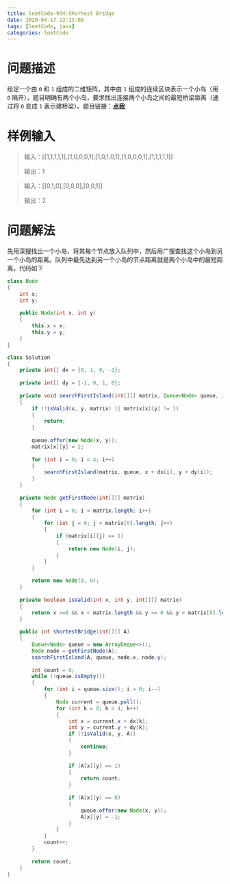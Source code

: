 ```yaml
---
title: leetCode-934:Shortest Bridge
date: 2020-04-17 22:13:08
tags: [leetCode, java]
categories: leetCode
---
```


# 问题描述

给定一个由 `0` 和 `1`  组成的二维矩阵，其中由 `1` 组成的连续区块表示一个小岛（用 `0` 隔开），题目明确有两个小岛，要求找出连接两个小岛之间的最短桥梁距离（通过将 `0` 变成 `1` 表示建桥梁）。题目链接：**[点我]( https://leetcode.com/problems/shortest-bridge/)**

<!-- more -->

# 样例输入

> 输入：[[1,1,1,1,1],[1,0,0,0,1],[1,0,1,0,1],[1,0,0,0,1],[1,1,1,1,1]]
>
> 输出：1

> 输入：[[0,1,0],[0,0,0],[0,0,1]]
>
> 输出：2

# 问题解法

先用深搜找出一个小岛，将其每个节点放入队列中，然后用广搜查找这个小岛到另一个小岛的距离。队列中最先达到另一个小岛的节点距离就是两个小岛中的最短距离。代码如下

```java
class Node
{
    int x;
    int y;
    
    public Node(int x, int y)
    {
        this.x = x;
        this.y = y;
    }
}

class Solution 
{
    private int[] dx = {0, 1, 0, -1};
    
    private int[] dy = {-1, 0, 1, 0};
    
    private void searchFirstIsland(int[][] matrix, Queue<Node> queue, int x, int y)
    {
        if (!isValid(x, y, matrix) || matrix[x][y] != 1)
        {
            return;
        }
        
        queue.offer(new Node(x, y));
        matrix[x][y] = 2;
        
        for (int i = 0; i < 4; i++)
        {
            searchFirstIsland(matrix, queue, x + dx[i], y + dy[i]);
        }      
    }
    
    private Node getFirstNode(int[][] matrix)
    {
        for (int i = 0; i < matrix.length; i++)
        {
            for (int j = 0; j < matrix[0].length; j++)
            {
                if (matrix[i][j] == 1)
                {
                    return new Node(i, j);
                }
            }
        }
        
        return new Node(0, 0);
    }
    
    private boolean isValid(int x, int y, int[][] matrix)
    {
        return x >=0 && x < matrix.length && y >= 0 && y < matrix[0].length;
    }
    
    public int shortestBridge(int[][] A)
    {
        Queue<Node> queue = new ArrayDeque<>();
        Node node = getFirstNode(A);
        searchFirstIsland(A, queue, node.x, node.y);
        
        int count = 0;
        while (!queue.isEmpty())
        {
            for (int i = queue.size(); i > 0; i--)
            {
                Node current = queue.poll();
                for (int k = 0; k < 4; k++)
                {
                    int x = current.x + dx[k];
                    int y = current.y + dy[k];
                    if (!isValid(x, y, A))
                    {
                        continue;
                    }
                    
                    if (A[x][y] == 1)
                    {
                        return count;
                    }
                    
                    if (A[x][y] == 0)
                    {
                        queue.offer(new Node(x, y));
                        A[x][y] = -1;
                    }
                }
            }
            count++;
        }
        
        return count;
    }
}
```

